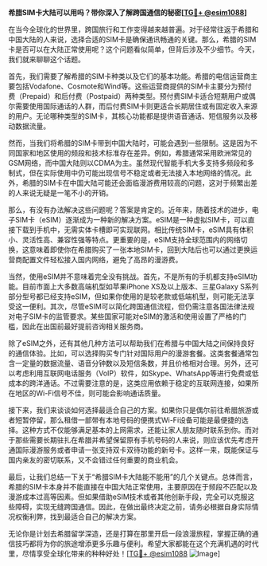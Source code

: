 **希腊SIM卡大陆可以用吗？带你深入了解跨国通信的秘密[[TG💪+ @esim1088](https://t.me/s/esim1088)]**

在当今全球化的世界里，跨国旅行和工作变得越来越普遍。对于经常往返于希腊和中国大陆的人来说，选择合适的SIM卡是确保通讯畅通的关键。那么，希腊的SIM卡是否可以在大陆正常使用呢？这个问题看似简单，但背后涉及不少细节。今天，我们就来聊聊这个话题。

首先，我们需要了解希腊的SIM卡种类以及它们的基本功能。希腊的电信运营商主要包括Vodafone、Cosmote和Wind等。这些运营商提供的SIM卡主要分为预付费（Prepaid）和后付费（Postpaid）两种类型。预付费SIM卡适合短期用户或偶尔需要使用国际通话的人群，而后付费SIM卡则更适合长期居住或有固定收入来源的用户。无论哪种类型的SIM卡，其核心功能都是提供语音通话、短信服务以及移动数据流量。

然而，当我们将希腊的SIM卡带到中国大陆时，可能会遇到一些限制。这是因为不同国家和地区使用的频段和技术标准存在差异。例如，希腊通常采用欧洲常见的GSM网络，而中国大陆则以CDMA为主。虽然现代智能手机大多支持多频段和多制式，但在实际使用中仍可能出现信号不稳定或者无法接入本地网络的情况。此外，希腊的SIM卡在中国大陆可能还会面临漫游费用较高的问题，这对于频繁出差的人来说无疑是一笔不小的开销。

那么，有没有办法解决这些问题呢？答案是肯定的。近年来，随着技术的进步，电子SIM卡（eSIM）逐渐成为一种新的解决方案。eSIM是一种虚拟SIM卡，可以直接下载到手机中，无需实体卡槽即可实现联网。相比传统SIM卡，eSIM具有体积小、灵活性高、兼容性强等特点。更重要的是，eSIM支持全球范围内的网络切换，这意味着即使你在希腊购买了一张本地SIM卡，回到大陆后也可以通过更换运营商配置文件轻松接入国内网络，避免了高昂的漫游费。

当然，使用eSIM并不意味着完全没有挑战。首先，不是所有的手机都支持eSIM功能。目前市面上大多数高端机型如苹果iPhone XS及以上版本、三星Galaxy S系列部分型号都已经支持eSIM，但如果你使用的是较老款或低端机型，则可能无法享受这一便利。其次，尽管eSIM可以简化跨国通信流程，但仍需注意各国法律法规对电子SIM卡的监管要求。某些国家可能对eSIM的激活和使用设置了严格的门槛，因此在出国前最好提前咨询相关服务商。

除了eSIM之外，还有其他几种方法可以帮助我们在希腊与中国大陆之间保持良好的通信体验。比如，可以选择购买专门针对国际用户的漫游套餐。这类套餐通常包含一定量的数据流量、语音分钟数以及短信条数，并且价格相对合理。另外，还可以考虑利用互联网电话服务（VoIP）软件，如Skype、WhatsApp等进行免费或低成本的跨洋通话。不过需要注意的是，这类应用依赖于稳定的互联网连接，如果所在地区的Wi-Fi信号不佳，则可能会影响通话质量。

接下来，我们来谈谈如何选择最适合自己的方案。如果你只是偶尔前往希腊旅游或者短暂停留，那么租借一部带有本地号码的便携式Wi-Fi设备可能是最便捷的选择。这种方式不仅能够满足基本的上网需求，还能让家人朋友随时联系到你。而对于那些需要长期驻扎在希腊并希望保留原有手机号码的人来说，则应该优先考虑开通国际漫游服务或者申请一张支持双卡双待功能的新号卡。这样一来，既能保证与国内亲友的密切联系，又不会错过任何重要的商业机会。

最后，让我们总结一下关于“希腊SIM卡大陆能不能用”的几个关键点。总体而言，希腊的SIM卡本身并不能直接在中国大陆正常使用，主要原因在于频段不匹配以及漫游成本过高等因素。但如果借助eSIM技术或者其他创新手段，完全可以克服这些障碍，实现无缝跨国通信。因此，在做出最终决定之前，请务必根据自身实际情况权衡利弊，找到最适合自己的解决方案。

无论你是计划去希腊留学深造，还是打算在那里开启一段浪漫旅程，掌握正确的通信技巧都将为你的旅途增添更多乐趣与便利。希望大家都能在这个充满机遇的时代里，尽情享受全球化带来的种种好处！[[TG💪+ @esim1088](https://t.me/s/esim1088) ![Image](https://i.postimg.cc/4NQfJmqS/Snipaste-2025-05-13-00-14-12.png)]